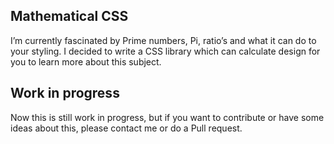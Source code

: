 ## Mathematical CSS
I’m currently fascinated by Prime numbers, Pi, ratio’s and what it can do to your styling. I decided to write a CSS library which can calculate design for you to learn more about this subject.

## Work in progress
Now this is still work in progress, but if you want to contribute or have some ideas about this, please contact me or do a Pull request.
